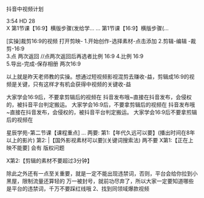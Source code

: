 抖音中视频计划


3:54	HD	28	
X	第1节课【16:9】横版步骤(发给学...	...	
第1节课【16:9】横版步骤(...

[实操]裁剪16:9的视频
打开剪映-
1.开始创作-选择素材-点击添加
2.剪辑-编辑	-裁剪-16:9	
3.点 两次返回  //点两次返回后再选者比例   16:9
4.比例	16:9	
5.导出-完成-保存相册
两次16:9

以上就是昨天老师教的实操。想通过短视频影视混剪去赚收-益，剪辑成16:9的视频是关键，只有这样才有机会获得中视频的关键收-益

大家学会16:9后，不要拿剪辑后的视频在
抖音发布哦~直接在抖音发布，会侵权的，被抖音平台判定搬运。
大家学会16:9后，不要拿剪辑后的视频在
抖音发布哦~直接在抖音发布，会侵权的，被抖音平台判定搬运。
大家学会16:9后不要拿煎辑后的视频在



星辰学苑-第二节课【课程重点] ...
两要:
第1:【年代久远可以要】(播出时间在8年以上的影片)
第2: |【国外影视素材可以要](关键词搜索法)
两不要
X第1:【正在上映不能要]  会有 版权问题

X第2:【剪辑的素材不要超过3分钟】


除此之外还有一点至关重要，就是一定不能出现违禁词，否则，平台会给你拉到小黑屋，限制流量还算轻的 万一被封号，就前功尽弃了，所以大家一定要知道哪些是平台的违禁词，千万不要踩红线哦
2、找到同领域爆款视频




